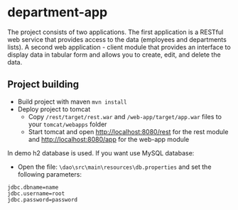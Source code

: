 # department-app
The project consists of two applications. The first application is a RESTful web service that provides access to the data (employees and departments lists). A second web application - client module that provides an interface to display data in tabular form and allows you to create, edit, and delete the data.

## Project building
- Build project with maven ``` mvn install ```
- Deploy project to tomcat
  - Copy ```/rest/target/rest.war``` and ```/web-app/target/app.war``` files to your ```tomcat/webapps``` folder
  - Start tomcat and open [http://localhost:8080/rest](http://localhost:8080/rest) for the rest module and [http://localhost:8080/app](http://localhost:8080/app) for the web-app module

In demo h2 database is used. If you want use MySQL database:
- Open the file:  ```\dao\src\main\resources\db.properties``` and set the following parameters: 
``` 
jdbc.dbname=name
jdbc.username=root
jdbc.password=password
```
